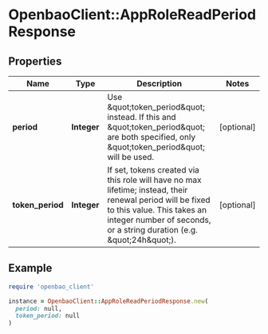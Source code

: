 # OpenbaoClient::AppRoleReadPeriodResponse

## Properties

| Name | Type | Description | Notes |
| ---- | ---- | ----------- | ----- |
| **period** | **Integer** | Use \&quot;token_period\&quot; instead. If this and \&quot;token_period\&quot; are both specified, only \&quot;token_period\&quot; will be used. | [optional] |
| **token_period** | **Integer** | If set, tokens created via this role will have no max lifetime; instead, their renewal period will be fixed to this value. This takes an integer number of seconds, or a string duration (e.g. \&quot;24h\&quot;). | [optional] |

## Example

```ruby
require 'openbao_client'

instance = OpenbaoClient::AppRoleReadPeriodResponse.new(
  period: null,
  token_period: null
)
```

